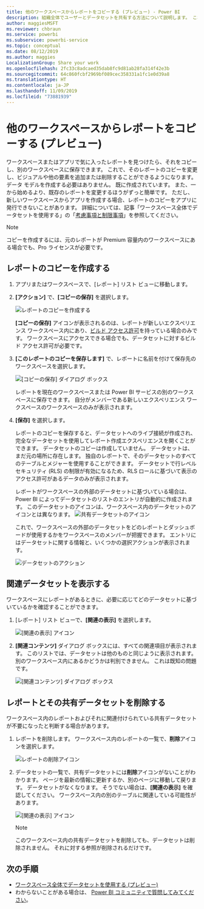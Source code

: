 ```yaml
---
title: 他のワークスペースからレポートをコピーする (プレビュー) - Power BI
description: 組織全体でユーザーとデータセットを共有する方法について説明します。 これで、各自のワークスペースのデータセットに基づいてレポートを作成できます。
author: maggiesMSFT
ms.reviewer: chbraun
ms.service: powerbi
ms.subservice: powerbi-service
ms.topic: conceptual
ms.date: 08/12/2019
ms.author: maggies
LocalizationGroup: Share your work
ms.openlocfilehash: 2fc33c8adcaed35dab8fc9d81ab28fa314f42e3b
ms.sourcegitcommit: 64c860fcbf2969bf089cec358331a1fc1e0d39a8
ms.translationtype: HT
ms.contentlocale: ja-JP
ms.lasthandoff: 11/09/2019
ms.locfileid: "73881939"
---
```

# <a name="copy-reports-from-other-workspaces-preview"></a>他のワークスペースからレポートをコピーする (プレビュー)

ワークスペースまたはアプリで気に入ったレポートを見つけたら、それをコピーし、別のワークスペースに保存できます。 これで、そのレポートのコピーを変更し、ビジュアルや他の要素を追加または削除することができるようになります。 データ モデルを作成する必要はありません。 既に作成されています。 また、一から始めるより、既存のレポートを変更するほうがずっと簡単です。 ただし、新しいワークスペースからアプリを作成する場合、レポートのコピーをアプリに発行できないことがあります。 詳細については、記事「ワークスペース全体でデータセットを使用する」の「[考慮事項と制限事項](service-datasets-across-workspaces.md#considerations-and-limitations)」を参照してください。

> [!NOTE]
> コピーを作成するには、元のレポートが Premium 容量内のワークスペースにある場合でも、Pro ライセンスが必要です。

## <a name="save-a-copy-of-a-report"></a>レポートのコピーを作成する

1. アプリまたはワークスペースで、[レポート] リスト ビューに移動します。

1. **[アクション]** で、**[コピーの保存]** を選択します。

    ![レポートのコピーを作成する](media/service-datasets-copy-reports/power-bi-dataset-save-report-copy.png)

    **[コピーの保存]** アイコンが表示されるのは、レポートが新しいエクスペリエンス ワークスペース内にあり、[ビルド アクセス許可](service-datasets-build-permissions.md)を持っている場合のみです。 ワークスペースにアクセスできる場合でも、データセットに対するビルド アクセス許可が必要です。

3. **[このレポートのコピーを保存します]** で、レポートに名前を付けて保存先のワークスペースを選択します。

    ![[コピーの保存] ダイアログ ボックス](media/service-datasets-copy-reports/power-bi-dataset-save-report.png)

    レポートを現在のワークスペースまたは Power BI サービスの別のワークスペースに保存できます。 自分がメンバーである新しいエクスペリエンス ワークスペースのワークスペースのみが表示されます。
  
4. **[保存]** を選択します。

    レポートのコピーを保存すると、データセットへのライブ接続が作成され、完全なデータセットを使用してレポート作成エクスペリエンスを開くことができます。 データセットのコピーは作成していません。 データセットは、まだ元の場所に存在します。 独自のレポートで、そのデータセットのすべてのテーブルとメジャーを使用することができます。 データセットで行レベル セキュリティ (RLS) の制限が有効になるため、RLS ロールに基づいて表示のアクセス許可があるデータのみが表示されます。

    レポートがワークスペースの外部のデータセットに基づいている場合は、Power BI によってデータセットのリストのエントリが自動的に作成されます。 このデータセットのアイコンは、ワークスペース内のデータセットのアイコンとは異なります。 ![共有データセットのアイコン](media/service-datasets-discover-across-workspaces/power-bi-shared-dataset-icon.png)


    これで、ワークスペースの外部のデータセットをどのレポートとダッシュボードが使用するかをワークスペースのメンバーが把握できます。 エントリにはデータセットに関する情報と、いくつかの選択アクションが表示されます。

    ![データセットのアクション](media/service-datasets-across-workspaces/power-bi-dataset-actions.png)

## <a name="view-related-datasets"></a>関連データセットを表示する

ワークスペースにレポートがあるときに、必要に応じてどのデータセットに基づいているかを確認することができます。

1. [レポート] リスト ビューで、**[関連の表示]** を選択します。

    ![[関連の表示] アイコン](media/service-datasets-copy-reports/power-bi-dataset-view-related.png)

1. **[関連コンテンツ]** ダイアログ ボックスには、すべての関連項目が表示されます。 このリストでは、データセットは他のものと同じように表示されます。 別のワークスペース内にあるかどうかは判別できません。 これは既知の問題です。
 
    ![[関連コンテンツ] ダイアログ ボックス](media/service-datasets-copy-reports/power-bi-dataset-related.png)

## <a name="delete-a-report-and-its-shared-dataset"></a>レポートとその共有データセットを削除する

ワークスペース内のレポートおよびそれに関連付けられている共有データセットが不要になったと判断する場合があります。

1. レポートを削除します。 ワークスペース内のレポートの一覧で、**削除**アイコンを選択します。

    ![レポートの削除アイコン](media/service-datasets-across-workspaces/power-bi-datasets-delete-report.png)

2. データセットの一覧で、共有データセットには**削除**アイコンがないことがわかります。 ページを最新の情報に更新するか、別のページに移動して戻ります。 データセットがなくなります。 そうでない場合は、**[関連の表示]** を確認してください。 ワークスペース内の別のテーブルに関連している可能性があります。

    ![[関連の表示] アイコン](media/service-datasets-across-workspaces/power-bi-dataset-view-related-icon.png)

    > [!NOTE]
    > このワークスペース内の共有データセットを削除しても、データセットは削除されません。 それに対する参照が削除されるだけです。


## <a name="next-steps"></a>次の手順

- [ワークスペース全体でデータセットを使用する (プレビュー)](service-datasets-across-workspaces.md)
- わからないことがある場合は、 [Power BI コミュニティで質問してみてください](https://community.powerbi.com/)。
